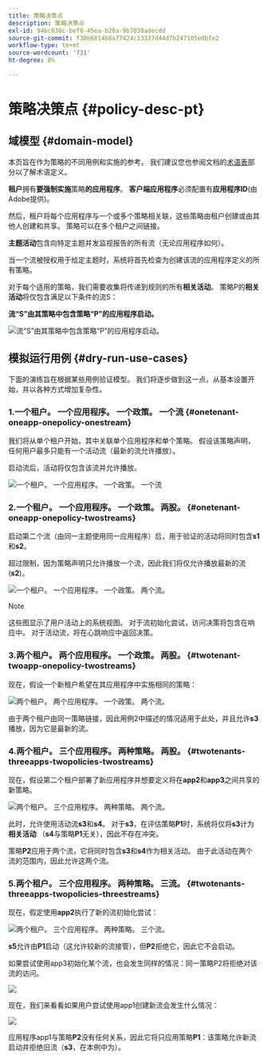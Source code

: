 ```yaml
---
title: 策略决策点
description: 策略决策点
exl-id: 94bc638c-bef8-45ea-b20a-9b7038adecdd
source-git-commit: f30b6814b8a77424c13337d44d7b247105e0bfe2
workflow-type: tm+mt
source-wordcount: '731'
ht-degree: 0%

---
```


# 策略决策点 {#policy-desc-pt}

## 域模型 {#domain-model}

本页旨在作为策略的不同用例和实施的参考。 我们建议您也参阅文档的[术语表](/help/concurrency-monitoring/cm-glossary.md)部分以了解术语定义。

**租户**&#x200B;拥有&#x200B;**要强制实施**&#x200B;策略&#x200B;**的应用程序**。 **客户端应用程序**&#x200B;必须配置有&#x200B;**应用程序ID**(由Adobe提供)。

然后，租户将每个应用程序与一个或多个策略相关联，这些策略由租户创建或由其他人创建和共享。 策略可以在多个租户之间链接。

**主题活动**&#x200B;包含向特定主题并发监视报告的所有流（无论应用程序如何）。

当一个流被授权用于给定主题时，系统将首先检查为创建该流的应用程序定义的所有策略。

对于每个适用的策略，我们需要收集将传递到规则的所有&#x200B;**相关活动**。 策略P的&#x200B;**相关活动**&#x200B;将仅包含满足以下条件的流S：

**流“S”由其策略中包含策略“P”的应用程序启动。**

![流“S”由其策略中包含策略“P”的应用程序启动。](assets/pdp-domain-model.png)

## 模拟运行用例 {#dry-run-use-cases}

下面的演练旨在根据某些用例验证模型。 我们将逐步做到这一点，从基本设置开始，并以各种方式增加复杂性。

### 1.一个租户。 一个应用程序。 一个政策。 一个流 {#onetenant-oneapp-onepolicy-onestream}

我们将从单个租户开始，其中关联单个应用程序和单个策略。 假设该策略声明，任何用户最多只能有一个活动流（最新的流允许播放）。

启动流后，活动将仅包含该流并允许播放。

![一个租户。 一个应用程序。 一个政策。 一个流](assets/onetenant-app-policy-stream.png)


### 2.一个租户。 一个应用程序。 一个政策。 两股。 {#onetenant-oneapp-onepolicy-twostreams}

启动第二个流（由同一主题使用同一应用程序）后，用于验证的活动将同时包含&#x200B;**s1**&#x200B;和&#x200B;**s2**。

超过限制，因为策略声明只允许播放一个流，因此我们将仅允许播放最新的流(**s2**)。

![一个租户。 一个应用程序。 一个政策。 两个流。](assets/tenant-app-policy-twostream.png)

>[!NOTE]
>
>这些图显示了用户活动上的系统视图。 对于流初始化尝试，访问决策将包含在响应中。 对于活动流，将在心跳响应中返回决策。

### 3.两个租户。 两个应用程序。 一个政策。 两股。 {#twotenant-twoapp-onepolicy-twostreams}

现在，假设一个新租户希望在其应用程序中实施相同的策略：

![两个租户。 两个应用程序。 一个政策。 两个流。](assets/onepolicy-twotenant-app-stream.png)

由于两个租户由同一策略链接，因此用例2中描述的情况适用于此处，并且允许&#x200B;**s3**&#x200B;播放，因为它是最新的流。

### 4.两个租户。 三个应用程序。 两种策略。 两股。 {#twotenants-threeapps-twopolicies-twostreams}

现在，假设第二个租户部署了新应用程序并想要定义将在&#x200B;**app2**&#x200B;和&#x200B;**app3**&#x200B;之间共享的新策略。

![两个租户。 三个应用程序。 两种策略。 两个流。](assets/twotenant-policies-streams-threeapps.png)

此时，允许使用活动流&#x200B;**s3**&#x200B;和&#x200B;**s4**。 对于&#x200B;**s3**，在评估策略&#x200B;**P1**&#x200B;时，系统将仅将&#x200B;**s3**&#x200B;计为&#x200B;**相关活动** （**s4**&#x200B;与策略&#x200B;**P1**&#x200B;无关），因此不存在冲突。

策略&#x200B;**P2**&#x200B;应用于两个流，它将同时包含&#x200B;**s3**&#x200B;和&#x200B;**s4**&#x200B;作为相关活动。 由于此活动在两个流的范围内，因此允许这两个流。

### 5.两个租户。 三个应用程序。 两种策略。 三流。 {#twotenants-threeapps-twopolicies-threestreams}

现在，假定使用&#x200B;**app2**&#x200B;执行了新的流初始化尝试：

![两个租户。 三个应用程序。 两种策略。 三个流。](assets/twotenants-policies-threeapps-streams.png)

**s5**&#x200B;允许由&#x200B;**P1**&#x200B;启动（这允许较新的流接管），但&#x200B;**P2**&#x200B;拒绝它，因此它不会启动。

如果尝试使用app3初始化某个流，也会发生同样的情况：同一策略P2将拒绝对该流的访问。

![](assets/stream-init-attempted-app3.png)

现在，我们来看看如果用户尝试使用app1创建新流会发生什么情况：

![](assets/new-stream-with-app1.png)

应用程序app1与策略&#x200B;**P2**&#x200B;没有任何关系，因此它将只应用策略&#x200B;**P1**：该策略允许新流启动并拒绝旧流（**s3**，在本例中为）。
